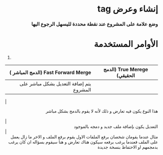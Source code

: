 
# <div dir =rtl >إنشاء وعرض tag
</div>

### <div dir=rtl >وضع علامة على المشروع عند نقطة محددة لليسهل الرجوع اليها   </div>


# <div dir = rtl > الأوامر المستخدمة 

1. </div>


|<div dir =rtl >Fast Forward Merge  (الدمج المباشر ) </div>     | <div dir =rtl>  True Merege (الدمج الحقيقي) </div>   
|--------------------------------:|:------------------------------------------:|
|<div dir =rtl >  يتم إضافة التعديل بشكل مباشر على المشروع </div> 

|<div dir =rtl > هذا النوع يكون فيه تعارض و ذلك لأنه لا يقوم بالدمج بشكل مباشر </div>           
|<div dir =rtl > التعديل يكون بإضافة ملف جديد و دمجه بالموجود</div> |<div dir =rtl >  مثال عندما يقومان شخصان برفع الملفات الاول يقوم برفع الملف و الاخر ما زال يعمل على الملف فعندما يرغب برفعه سيكون هناك تعارض و هنا سيقوم بسؤاله ان كان يرغب بدمجمهم او الاحتفاظ بنسخة جديدة</div> 




